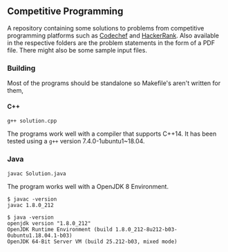 ## Competitive Programming

A repository containing some solutions to problems from competitive programming
platforms such as [Codechef][1] and [HackerRank][2]. Also available in
the respective folders are the problem statements in the form of a PDF file.
There might also be some sample input files.

### Building
Most of the programs should be standalone so Makefile's aren't written for them,

#### C++
`g++ solution.cpp`

The programs work well with a compiler that supports
C++14. It has been tested using a `g++` version 7.4.0-1ubuntu1~18.04.

### Java
`javac Solution.java`

The program works well with a OpenJDK 8 Environment.

```
$ javac -version
javac 1.8.0_212

$ java -version
openjdk version "1.8.0_212"
OpenJDK Runtime Environment (build 1.8.0_212-8u212-b03-0ubuntu1.18.04.1-b03)
OpenJDK 64-Bit Server VM (build 25.212-b03, mixed mode)
```

[1]: https://www.codechef.com/
[2]: https://www.hackerrank.com/
